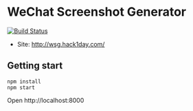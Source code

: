 # WeChat Screenshot Generator

[![Build Status](https://travis-ci.org/open-ideas-club/wechat-screenshot-generator.svg?branch=master)](https://travis-ci.org/open-ideas-club/wechat-screenshot-generator)

- Site: http://wsg.hack1day.com/

## Getting start

```shell
npm install
npm start
```

Open http://localhost:8000
